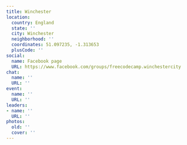 ```yaml
---
title: Winchester
location:
  country: England
  state: ''
  city: Winchester
  neighborhood: ''
  coordinates: 51.097235, -1.313653
  plusCode: ''
social:
  name: Facebook page
  URL: https://www.facebook.com/groups/freecodecamp.winchestercity
chat:
  name: ''
  URL: ''
event:
  name: ''
  URL: ''
leaders:
- name: ''
  URL: ''
photos:
  old: ''
  cover: ''
---
```

